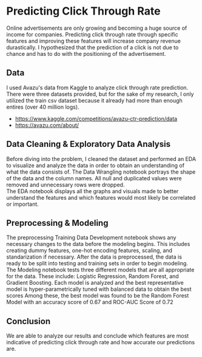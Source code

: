 # Predicting Click Through Rate 
Online advertisements are only growing and becoming a huge source of income for companies. Predicting click through rate through specific features and improving these features will increase company revenue durastically.
I hypothesized that the prediction of a click is not due to chance and has to do with the positioning of the advertisement. 
## Data
I used Avazu's data from Kaggle to analyze click through rate prediction. There were three datasets provided, but for the sake of my research, I only utilized the train csv dataset because it already had more than enough entires (over 40 million logs).
 - https://www.kaggle.com/competitions/avazu-ctr-prediction/data
 - https://avazu.com/about/
## Data Cleaning & Exploratory Data Analysis
Before diving into the problem, I cleaned the dataset and performed an EDA to visualize and analyze the data in order to obtain an understanding of what the data consists of. 
The Data Wrangling notebook portrays the shape of the data and the column names. All null and duplicated values were removed and unnecessary rows were dropped.  
The EDA notebook displays all the graphs and visuals made to better understand the features and which features would most likely be correlated or important.  
## Preprocessing & Modeling
The preprocessing Training Data Development notebook shows any necessary changes to the data before the modeling begins. This includes creating dummy features, one-hot encoding features, scaling, and standarization if necessary. 
After the data is preprocessed, the data is ready to be split into testing and training sets in order to begin modeling. 
The Modeling notebook tests three different models that are all appropriate for the data. These include: Logistic Regression, Random Forest, and Gradient Boosting. 
Each model is analyzed and the best representative model is hyper-parametrically tuned with balanced data to obtain the best scores
Among these, the best model was found to be the Random Forest Model with an accuracy score of 0.67 and ROC-AUC Score of 0.72
## Conclusion 
We are able to analyze our results and conclude which features are most indicative of predicting click through rate and how accurate our predictions are. 
